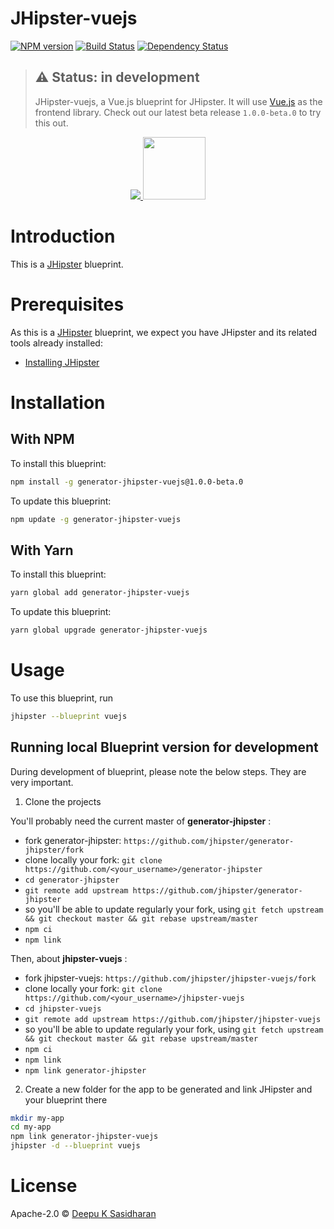 # JHipster-vuejs
[![NPM version][npm-image]][npm-url] [![Build Status][travis-image]][travis-url] [![Dependency Status][daviddm-image]][daviddm-url]
> ## ⚠️ Status: in development
> JHipster-vuejs, a Vue.js blueprint for JHipster. It will use [Vue.js](https://vuejs.org/) as the frontend library. Check out our latest beta release `1.0.0-beta.0` to try this out. 

<div align="center">
  <a href="http://www.jhipster.tech/">
    <img src="https://github.com/jhipster/jhipster-artwork/blob/master/logos/JHipster%20RGB-small100x25px.png?raw=true">
  </a>
  <a href="https://vuejs.org/">
    <img width=100px src="https://avatars3.githubusercontent.com/u/6128107?s=200&v=4">
  </a>
</div>

# Introduction

This is a [JHipster](http://www.jhipster.tech/) blueprint.

# Prerequisites

As this is a [JHipster](http://www.jhipster.tech/) blueprint, we expect you have JHipster and its related tools already installed:

- [Installing JHipster](https://www.jhipster.tech/installation/)

# Installation


## With NPM

To install this blueprint:

```bash
npm install -g generator-jhipster-vuejs@1.0.0-beta.0
```

To update this blueprint:

```bash
npm update -g generator-jhipster-vuejs
```

## With Yarn

To install this blueprint:

```bash
yarn global add generator-jhipster-vuejs
```

To update this blueprint:

```bash
yarn global upgrade generator-jhipster-vuejs
```

# Usage

To use this blueprint, run 

```bash
jhipster --blueprint vuejs
```


## Running local Blueprint version for development

During development of blueprint, please note the below steps. They are very important.

1. Clone the projects

You'll probably need the current master of **generator-jhipster** :

- fork generator-jhipster: `https://github.com/jhipster/generator-jhipster/fork`
- clone locally your fork: `git clone https://github.com/<your_username>/generator-jhipster`
- `cd generator-jhipster`
- `git remote add upstream https://github.com/jhipster/generator-jhipster`
- so you'll be able to update regularly your fork, using `git fetch upstream && git checkout master && git rebase upstream/master`
- `npm ci`
- `npm link`

Then, about **jhipster-vuejs** :

- fork jhipster-vuejs: `https://github.com/jhipster/jhipster-vuejs/fork`
- clone locally your fork: `git clone https://github.com/<your_username>/jhipster-vuejs`
- `cd jhipster-vuejs`
- `git remote add upstream https://github.com/jhipster/jhipster-vuejs`
- so you'll be able to update regularly your fork, using `git fetch upstream && git checkout master && git rebase upstream/master`
- `npm ci`
- `npm link`
- `npm link generator-jhipster`


2. Create a new folder for the app to be generated and link JHipster and your blueprint there

```bash
mkdir my-app
cd my-app
npm link generator-jhipster-vuejs
jhipster -d --blueprint vuejs
```

# License

Apache-2.0 © [Deepu K Sasidharan](https://deepu.js.org)


[npm-image]: https://img.shields.io/npm/v/generator-jhipster-vuejs.svg
[npm-url]: https://npmjs.org/package/generator-jhipster-vuejs
[travis-image]: https://travis-ci.com/jhipster/jhipster-vuejs.svg?branch=master
[travis-url]: https://travis-ci.com/jhipster/jhipster-vuejs
[daviddm-image]: https://david-dm.org/jhipster/jhipster-vuejs.svg?theme=shields.io
[daviddm-url]: https://david-dm.org/jhipster/jhipster-vuejs
